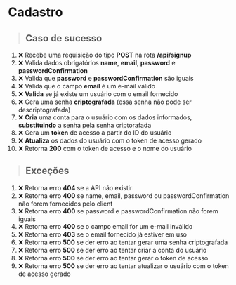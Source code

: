 # Cadastro

> ## Caso de sucesso

1. :x: Recebe uma requisição do tipo **POST** na rota **/api/signup**
2. :x: Valida dados obrigatórios **name**, **email**, **password** e **passwordConfirmation**
3. :x: Valida que **password** e **passwordConfirmation** são iguais
4. :x: Valida que o campo **email** é um e-mail válido
5. :x: **Valida** se já existe um usuário com o email fornecido
6. :x: Gera uma senha **criptografada** (essa senha não pode ser descriptografada)
7. :x: **Cria** uma conta para o usuário com os dados informados, **substituindo** a senha pela senha criptorafada
8. :x: Gera um **token** de acesso a partir do ID do usuário
9. :x: **Atualiza** os dados do usuário com o token de acesso gerado
10. :x: Retorna **200** com o token de acesso e o nome do usuário

> ## Exceções

1. :x: Retorna erro **404** se a API não existir
2. :x: Retorna erro **400** se name, email, password ou passwordConfirmation não forem fornecidos pelo client
3. :x: Retorna erro **400** se password e passwordConfirmation não forem iguais
4. :x: Retorna erro **400** se o campo email for um e-mail inválido
5. :x: Retorna erro **403** se o email fornecido já estiver em uso
6. :x: Retorna erro **500** se der erro ao tentar gerar uma senha criptografada
7. :x: Retorna erro **500** se der erro ao tentar criar a conta do usuário
8. :x: Retorna erro **500** se der erro ao tentar gerar o token de acesso
9. :x: Retorna erro **500** se der erro ao tentar atualizar o usuário com o token de acesso gerado